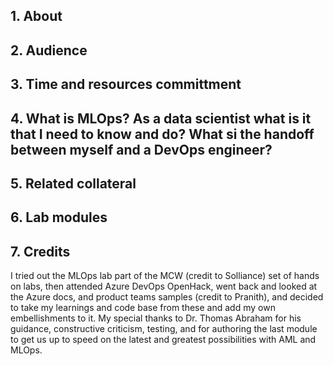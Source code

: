 ## 1.  About



## 2.  Audience


## 3.  Time and resources committment


## 4.  What is MLOps?  As a data scientist what is it that I need to know and do? What si the handoff between myself and a DevOps engineer?


## 5.  Related collateral


## 6.  Lab modules


## 7.  Credits
I tried out the MLOps lab part of the MCW (credit to Solliance) set of hands on labs, then attended Azure DevOps OpenHack, went back and looked at the Azure docs, and product teams samples (credit to Pranith), and decided to take my learnings and code base from these and add my own embellishments to it.  My special thanks to Dr. Thomas Abraham for his guidance, constructive criticism, testing, and for authoring the last module to get us up to speed on the latest and greatest possibilities with AML and MLOps.  
